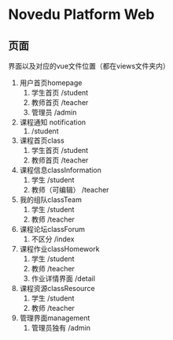 # Novedu Platform Web

## 页面

界面以及对应的vue文件位置（都在views文件夹内）

1. 用户首页homepage
   1. 学生首页 /student
   2. 教师首页 /teacher
   3. 管理员 /admin
2. 课程通知 notification
   1. /student
3. 课程首页class
   1. 学生首页 /student
   2. 教师首页 /teacher
4. 课程信息classInformation
   1. 学生 /student
   2. 教师（可编辑） /teacher
5. 我的组队classTeam
   1. 学生 /student
   2. 教师 /teacher
6. 课程论坛classForum
   1. 不区分 /index
7. 课程作业classHomework
   1. 学生 /student
   2. 教师 /teacher
   3. 作业详情界面 /detail
8. 课程资源classResource
   1. 学生 /student
   2. 教师 /teacher
9. 管理界面management
   1. 管理员独有 /admin